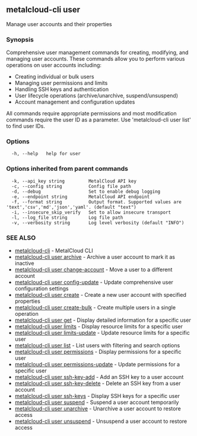 ## metalcloud-cli user

Manage user accounts and their properties

### Synopsis

Comprehensive user management commands for creating, modifying, and managing user accounts.
These commands allow you to perform various operations on user accounts including:
- Creating individual or bulk users
- Managing user permissions and limits
- Handling SSH keys and authentication
- User lifecycle operations (archive/unarchive, suspend/unsuspend)
- Account management and configuration updates

All commands require appropriate permissions and most modification commands require
the user ID as a parameter. Use 'metalcloud-cli user list' to find user IDs.

### Options

```
  -h, --help   help for user
```

### Options inherited from parent commands

```
  -k, --api_key string         MetalCloud API key
  -c, --config string          Config file path
  -d, --debug                  Set to enable debug logging
  -e, --endpoint string        MetalCloud API endpoint
  -f, --format string          Output format. Supported values are 'text','csv','md','json','yaml'. (default "text")
  -i, --insecure_skip_verify   Set to allow insecure transport
  -l, --log_file string        Log file path
  -v, --verbosity string       Log level verbosity (default "INFO")
```

### SEE ALSO

* [metalcloud-cli](metalcloud-cli.md)	 - MetalCloud CLI
* [metalcloud-cli user archive](metalcloud-cli_user_archive.md)	 - Archive a user account to mark it as inactive
* [metalcloud-cli user change-account](metalcloud-cli_user_change-account.md)	 - Move a user to a different account
* [metalcloud-cli user config-update](metalcloud-cli_user_config-update.md)	 - Update comprehensive user configuration settings
* [metalcloud-cli user create](metalcloud-cli_user_create.md)	 - Create a new user account with specified properties
* [metalcloud-cli user create-bulk](metalcloud-cli_user_create-bulk.md)	 - Create multiple users in a single operation
* [metalcloud-cli user get](metalcloud-cli_user_get.md)	 - Display detailed information for a specific user
* [metalcloud-cli user limits](metalcloud-cli_user_limits.md)	 - Display resource limits for a specific user
* [metalcloud-cli user limits-update](metalcloud-cli_user_limits-update.md)	 - Update resource limits for a specific user
* [metalcloud-cli user list](metalcloud-cli_user_list.md)	 - List users with filtering and search options
* [metalcloud-cli user permissions](metalcloud-cli_user_permissions.md)	 - Display permissions for a specific user
* [metalcloud-cli user permissions-update](metalcloud-cli_user_permissions-update.md)	 - Update permissions for a specific user
* [metalcloud-cli user ssh-key-add](metalcloud-cli_user_ssh-key-add.md)	 - Add an SSH key to a user account
* [metalcloud-cli user ssh-key-delete](metalcloud-cli_user_ssh-key-delete.md)	 - Delete an SSH key from a user account
* [metalcloud-cli user ssh-keys](metalcloud-cli_user_ssh-keys.md)	 - Display SSH keys for a specific user
* [metalcloud-cli user suspend](metalcloud-cli_user_suspend.md)	 - Suspend a user account temporarily
* [metalcloud-cli user unarchive](metalcloud-cli_user_unarchive.md)	 - Unarchive a user account to restore access
* [metalcloud-cli user unsuspend](metalcloud-cli_user_unsuspend.md)	 - Unsuspend a user account to restore access

